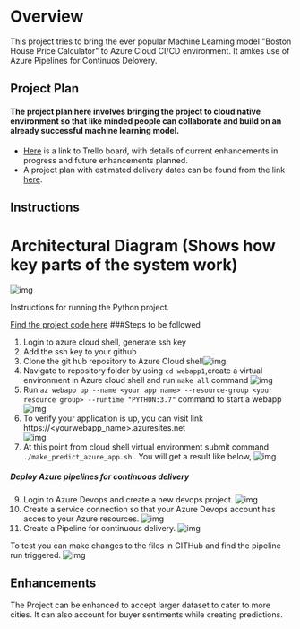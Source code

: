# Overview

This project tries to bring the ever popular Machine Learning model "Boston House Price Calculator" to Azure Cloud CI/CD environment. It amkes use of Azure Pipelines for Continuos Delovery.

## Project Plan
#### The project plan here involves bringing the project to cloud native environment so that like minded people can collaborate and build on an already successful machine learning model.

* [Here](https://trello.com/b/E3Fk0Ir5/azure-cicd-pipeline-for-boston-hosing-prediction-ml-build-automation) is a link to Trello board, with details of current enhancements in progress and future enhancements planned.
* A project plan with estimated delivery dates can be found from the link [here](https://docs.google.com/spreadsheets/d/11sRM9VPb4arO48ChZtrHJdZn_FJhWFqeG1Onlnw36nE/edit?usp=sharing).

## Instructions

# Architectural Diagram (Shows how key parts of the system work)
![img](https://github.com/BhabaniPrasadKar/webapp1/blob/main/p6readme/project_background1.png)

Instructions for running the Python project. 

[Find the project code here](https://github.com/BhabaniPrasadKar/webapp1.git)
###Steps to be followed
1. Login to azure cloud shell, generate ssh key
2. Add the ssh key to your github
3. Clone the git hub repository to Azure Cloud shell![img](https://github.com/BhabaniPrasadKar/webapp1/blob/main/p6readme/git_clone.png)
5. Navigate to repository folder by using `cd webapp1`,create a virtual environment in Azure cloud shell and run `make all` command
 ![img](https://github.com/BhabaniPrasadKar/webapp1/blob/main/p6readme/makeall.png)
6. Run `az webapp up --name <your app name> --resource-group <your resource group> --runtime "PYTHON:3.7"` command to start a webapp
  ![img](https://github.com/BhabaniPrasadKar/webapp1/blob/main/p6readme/creatingwebapp.png)
7. To verify your application is up, you can visit link https://<yourwebapp_name>.azuresites.net  
    ![img](https://github.com/BhabaniPrasadKar/webapp1/blob/main/p6readme/webapp_up_and_running.png)
8.  At this point from cloud shell virtual environment submit command `./make_predict_azure_app.sh` .
    You will get a result like below,
     ![img](https://github.com/BhabaniPrasadKar/webapp1/blob/main/p6readme/prediction_working.png)

##### Deploy Azure pipelines for continuous delivery
9. Login to Azure Devops and create a new devops project.
![img](https://github.com/BhabaniPrasadKar/webapp1/blob/main/p6readme/create_project.png)
10. Create a service connection so that your Azure Devops account has acces to your Azure resources.
![img](https://github.com/BhabaniPrasadKar/webapp1/blob/main/p6readme/service_connection.png)
11. Create a  Pipeline for continuous delivery.
![img](https://github.com/BhabaniPrasadKar/webapp1/blob/main/p6readme/pipeline_create.png)

To test you can make changes to the files in GITHub and find the pipeline run triggered.
![img](https://github.com/BhabaniPrasadKar/webapp1/blob/main/p6readme/successful_build_and_deploy.png)



## Enhancements

The Project can be enhanced to accept larger dataset to cater to more cities. It can also account for buyer sentiments while creating predictions.  






